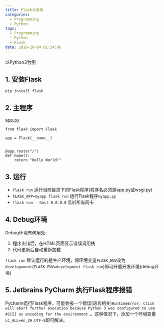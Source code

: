 ```yaml
---
title: Flask大杂烩
categories:
  - Programming
  - Python
tags:
  - Programming
  - Python
  - Flask
date: 2018-10-04 01:24:06
---
```


以Python3为例

## 1. 安装Flask

`pip install flask`

## 2. 主程序

app.py

```
from flask import Flask

app = Flask(__name__)


@app.route("/")
def home():
    return "Hello World!"
```

## 3. 运行

- `flask run` 运行当前目录下的Flask程序(程序名必须是app.py或wsgi.py)
- `FLASK_APP=myapp flask run` 运行Flask程序`myapp.py`
- `flask run --host 0.0.0.0` 监听所有网卡

## 4. Debug环境

Debug环境有何用处:

1. 程序出错后，在HTML页面显示错误调用栈
2. 代码更新后自动重新加载

`flask run` 默认运行的是生产环境，将环境变量`FLASK_ENV`设为`developoment`(`FLASK_ENV=development flask run`)即可开启开发环境(debug环境)

## 5. Jetbrains PyCharm 执行Flask程序报错

Pycharm运行Flask程序，可能会报一个错误(语言相关)`RuntimeError: Click will abort further execution because Python 3 was configured to use ASCII as encoding for the environment.`。这种情况下，添加一个环境变量`LC_ALL=en_ZH.UTF-8`即可解决。
